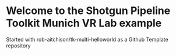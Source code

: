 # Welcome to the Shotgun Pipeline Toolkit Munich VR Lab example

Started with rob-aitchison/tk-multi-helloworld as a Github Template repository


